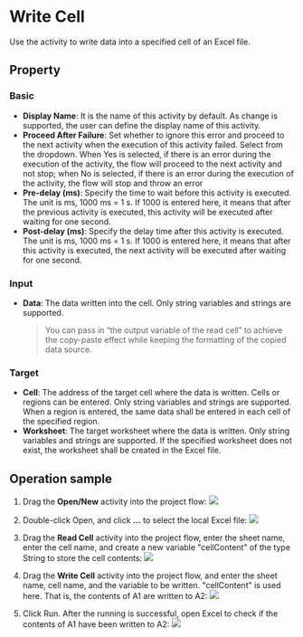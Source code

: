 # Write Cell

Use the activity to write data into a specified cell of an Excel file.

## Property

### Basic

- **Display Name**: It is the name of this activity by default. As change is supported, the user can define the display name of this activity.
- **Proceed After Failure**: Set whether to ignore this error and proceed to the next activity when the execution of this activity failed. Select from the dropdown. When Yes is selected, if there is an error during the execution of the activity, the flow will proceed to the next activity and not stop; when No is selected, if there is an error during the execution of the activity, the flow will stop and throw an error
- **Pre-delay (ms)**: Specify the time to wait before this activity is executed. The unit is ms, 1000 ms = 1 s. If 1000 is entered here, it means that after the previous activity is executed, this activity will be executed after waiting for one second.
- **Post-delay (ms)**: Specify the delay time after this activity is executed. The unit is ms, 1000 ms = 1 s. If 1000 is entered here, it means that after this activity is executed, the next activity will be executed after waiting for one second.

### Input

- **Data**: The data written into the cell. Only string variables and strings are supported.
  > You can pass in “the output variable of the read cell” to achieve the copy-paste effect while keeping the formatting of the copied data source.

### Target

- **Cell**: The address of the target cell where the data is written. Cells or regions can be entered. Only string variables and strings are supported. When a region is entered, the same data shall be entered in each cell of the specified region.
- **Worksheet**: The target worksheet where the data is written. Only string variables and strings are supported. If the specified worksheet does not exist, the worksheet shall be created in the Excel file.

## Operation sample

1. Drag the **Open/New** activity into the project flow: ![](https://docimages.blob.core.chinacloudapi.cn/images/Activities/OpenExcel1.png)

2. Double-click Open, and click **...** to select the local Excel file: ![](https://docimages.blob.core.chinacloudapi.cn/images/Activities/OpenExcel2.png)

3. Drag the **Read Cell** activity into the project flow, enter the sheet name, enter the cell name, and create a new variable "cellContent" of the type String to store the cell contents: ![](https://docimages.blob.core.chinacloudapi.cn/images/Activities/ReadCell1.png)

4. Drag the **Write Cell** activity into the project flow, and enter the sheet name, cell name, and the variable to be written. "cellContent" is used here. That is, the contents of A1 are written to A2: ![](https://docimages.blob.core.chinacloudapi.cn/images/Activities/ReadCell2.png)

5. Click Run. After the running is successful, open Excel to check if the contents of A1 have been written to A2: ![](https://docimages.blob.core.chinacloudapi.cn/images/Activities/ReadCell3.png)